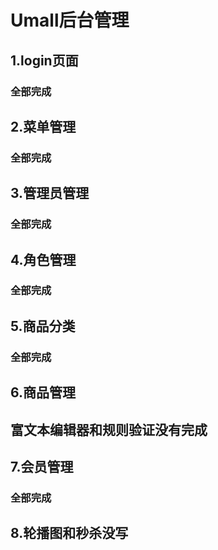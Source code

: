 # Umall后台管理

## 1.login页面

### 全部完成

## 2.菜单管理

### 全部完成

## 3.管理员管理

### 全部完成

## 4.角色管理

### 全部完成

## 5.商品分类

### 全部完成

## 6.商品管理

## 富文本编辑器和规则验证没有完成

## 7.会员管理

### 全部完成

## 8.轮播图和秒杀没写

